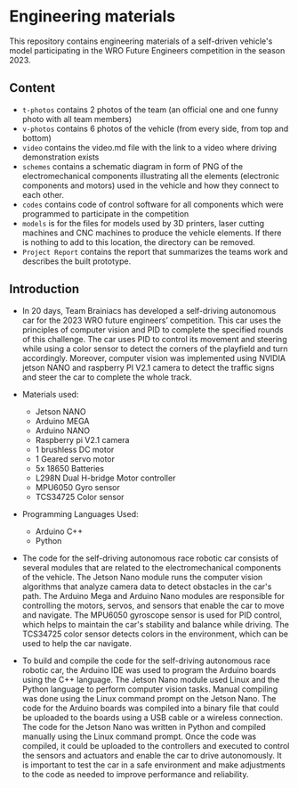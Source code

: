Engineering materials
====

This repository contains engineering materials of a self-driven vehicle's model participating in the WRO Future Engineers competition in the season 2023.

## Content

* `t-photos` contains 2 photos of the team (an official one and one funny photo with all team members)
* `v-photos` contains 6 photos of the vehicle (from every side, from top and bottom)
* `video` contains the video.md file with the link to a video where driving demonstration exists
* `schemes` contains a schematic diagram in form of PNG of the electromechanical components illustrating all the elements (electronic components and motors) used in the vehicle and how they connect to each other.
* `codes` contains code of control software for all components which were programmed to participate in the competition
* `models` is for the files for models used by 3D printers, laser cutting machines and CNC machines to produce the vehicle elements. If there is nothing to add to this location, the directory can be removed.
* `Project Report` contains the report that summarizes the teams work and describes the built prototype.



## Introduction
* In 20 days, Team Brainiacs has developed a self-driving autonomous car for the 2023 WRO future engineers’ competition. This car uses the principles of computer vision and PID to complete the specified rounds of this challenge. The car uses PID to control its movement and steering while using a color sensor to detect the corners of the playfield and turn accordingly. Moreover, computer vision was implemented using NVIDIA jetson NANO and raspberry PI V2.1 camera to detect the traffic signs and steer the car to complete the whole track.
  
* Materials used:
  
    - Jetson NANO
    - Arduino MEGA
    - Arduino NANO
    - Raspberry pi V2.1 camera
    - 1 brushless DC motor
    - 1 Geared servo motor
    - 5x 18650 Batteries
    - L298N Dual H-bridge Motor controller
    - MPU6050 Gyro sensor
    - TCS34725 Color sensor
  
* Programming Languages Used:
    - Arduino C++
    - Python


* The code for the self-driving autonomous race robotic car consists of several modules that are related to the electromechanical components of the vehicle. The Jetson Nano module runs the computer vision algorithms that analyze camera data to detect obstacles in the car's path. The Arduino Mega and Arduino Nano modules are responsible for controlling the motors, servos, and sensors that enable the car to move and navigate. The MPU6050 gyroscope sensor is used for PID control, which helps to maintain the car's stability and balance while driving. The TCS34725 color sensor detects colors in the environment, which can be used to help the car navigate.

* To build and compile the code for the self-driving autonomous race robotic car, the Arduino IDE was used to program the Arduino boards using the C++ language. The Jetson Nano module used Linux and the Python language to perform computer vision tasks. Manual compiling was done using the Linux command prompt on the Jetson Nano. The code for the Arduino boards was compiled into a binary file that could be uploaded to the boards using a USB cable or a wireless connection. The code for the Jetson Nano was written in Python and compiled manually using the Linux command prompt. Once the code was compiled, it could be uploaded to the controllers and executed to control the sensors and actuators and enable the car to drive autonomously. It is important to test the car in a safe environment and make adjustments to the code as needed to improve performance and reliability.
